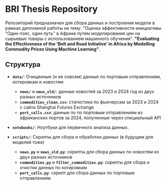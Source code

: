 # BRI Thesis Repository

Репозиторий предназначен для сбора данных и построения модели в рамках дипломной работы на тему: "Оценка эффективности инициативы "Один пояс, один путь" в Африке путем моделирования цен на сырьевые товары с использованием машинного обучения".
**"Evaluating the Effectiveness of the 'Belt and Road Initiative' in Africa by Modelling Commodity Prices Using Machine Learning"**.


## Структура

- **`data/`**: Очищенные (и не совсем) данные по портовым отправлениям, котировкам и новостям
  - **`news/`** и **`news_old/`**: данные новостей за 2023 и 2024 год из двух разных источников
  - **`commodities_clean.csv`**: статистика по фьючерсам за 2023 и 2024 с сайта Shanghai Futures Exchange
  - **`port_calls.csv`**: данные по по портовым отправлениям из африканских портов за 2024, полученные через специальный API
  
- **`notebooks/`**: Ноутбуки для первичного анализа данных.

- **`scripts/`**: Скрипты для сбора и обработки данных (в будущем для моделей тоже)
    - **`news.py`** и **`news_old.py`**: скрипты для сбора данных по новостям из двух разных источников
    - **`commodities.py`** и **`filter_commodities.py`**: скрипты для сбора и очистки данных по котировкам
    - **`port_calls.py`**: скрипт для сбора данных по портовым отправлениям